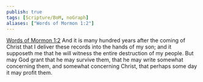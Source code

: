 ```yaml
---
publish: true
tags: [Scripture/BoM, noGraph]
aliases: ["Words of Mormon 1:2"]
---
```

[Words of Mormon 1:2](https://churchofjesuschrist.org/study/scriptures/bofm/w-of-m/1?lang=eng&id=p2#p2) And it is many hundred years after the coming of Christ that I deliver these records into the hands of my son; and it supposeth me that he will witness the entire destruction of my people. But may God grant that he may survive them, that he may write somewhat concerning them, and somewhat concerning Christ, that perhaps some day it may profit them.
